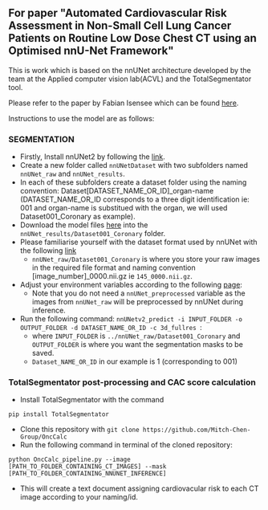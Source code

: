 ## **For paper "Automated Cardiovascular Risk Assessment in Non-Small Cell Lung Cancer Patients on Routine Low Dose Chest CT using an Optimised nnU-Net Framework"**

This is work which is based on the nnUNet architecture developed by the team at the Applied computer vision lab(ACVL) and the TotalSegmentator tool. 

Please refer to the paper by Fabian Isensee which can be found [here](https://www.nature.com/articles/s41592-020-01008-z).

Instructions to use the model are as follows:
### SEGMENTATION
  * Firstly, Install nnUNet2 by following the [link](https://github.com/MIC-DKFZ/nnUNet/blob/master/documentation/installation_instructions.md).
  * Create a new folder called `nnUNetDataset` with two subfolders named `nnUNet_raw` and `nnUNet_results`.
  * In each of these subfolders create a dataset folder using the naming convention: Dataset[DATASET_NAME_OR_ID]_organ-name (DATASET_NAME_OR_ID corresponds to a three digit identification ie: 001 and organ-name is substitued with the organ, we will used Dataset001_Coronary as example).
  * Download the model files [here](https://huggingface.co/Yinka-anifowose/OncCalc/tree/main) into the `nnUNet_results/Dataset001_Coronary` folder.
  * Please familiarise yourself with the dataset format used by nnUNet with the following [link](https://github.com/MIC-DKFZ/nnUNet/blob/master/documentation/setting_up_paths.md)
    * `nnUNet_raw/Dataset001_Coronary` is where you store your raw images in the required file format and naming convention [image_number]_0000.nii.gz ie `145_0000.nii.gz`.
  * Adjust your environment variables according to the following [page](https://github.com/MIC-DKFZ/nnUNet/blob/master/documentation/set_environment_variables.md):
    * Note that you do not need a `nnUNet_preprocessed` variable as the images from `nnUNet_raw` will be preprocessed by nnUNet during inference.
  * Run the following command: `nnUNetv2_predict -i INPUT_FOLDER -o OUTPUT_FOLDER -d DATASET_NAME_OR_ID -c 3d_fullres `:
    * where `INPUT_FOLDER` is `../nnUNet_raw/Dataset001_Coronary` and `OUTPUT_FOLDER` is where you want the segmentation masks to be saved.
    * `Dataset_NAME_OR_ID` in our example is 1 (corresponding to 001)
### TotalSegmentator post-processing and CAC score calculation
  * Install TotalSegmentator with the command
 ```
 pip install TotalSegmentator
 ```
  * Clone this repository with `git clone https://github.com/Mitch-Chen-Group/OncCalc`
  * Run the following command in terminal of the cloned repository:
   ```
   python OncCalc_pipeline.py --image [PATH_TO_FOLDER_CONTAINING_CT_IMAGES] --mask [PATH_TO_FOLDER_CONTAINING_NNUNET_INFERENCE]
   ```
  * This will create a text document assigning cardiovacular risk to each CT image according to your naming/id.
      

